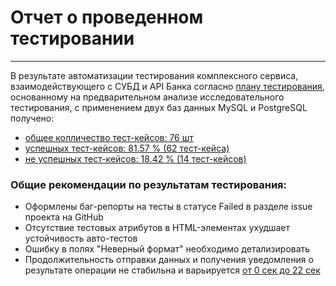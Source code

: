 # Отчет о проведенном тестировании
***
В результате автоматизации тестирования комплексного сервиса, взаимодействующего с СУБД и API Банка согласно [плану тестирования](https://github.com/LebedevNikolay/diplom/blob/main/docs/Plan.md), основанному на предварительном анализе исследовательного тестирования, с применением двух баз данных  MySQL и PostgreSQL  получено:

- [общее колличество тест-кейсов: 76 шт](https://github.com/LebedevNikolay/diplom/blob/main/docs/total%20number%20of%20test%20cases.png)
- [успешных тест-кейсов: 81.57 % (62 тест-кейса)](https://github.com/LebedevNikolay/diplom/blob/main/docs/test.png)
- [не успешных тест-кейсов: 18.42 % (14 тест-кейсов)](https://github.com/LebedevNikolay/diplom/blob/main/docs/failed%20test%20cases.png)

### Oбщие рекомендации по результатам тестирования:

* Оформлены баг-репорты на тесты в статусе Failed в разделе issue проекта на GitHub
* Отсутствие тестовых атрибутов в HTML-элементах ухудшает устойчивость авто-тестов
* Ошибку в полях "Неверный формат" необходимо детализировать
* Продолжительность отправки данных и получения уведомления о результате операции не стабильна и варьируется [от 0 сек до
  22 сек](https://github.com/LebedevNikolay/diplom/blob/main/docs/status%20and%20duration.png)